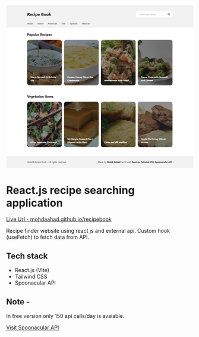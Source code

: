 ![Preview UI](/public/Preview.png)

# React.js recipe searching application

[Live Url - mohdaahad.github.io/recipebook](https://mohdaahad.github.io/recipebook/)

Recipe finder website using react js and external api.
Custom hook (useFetch) to fetch data from API.

## Tech stack

- React.js (Vite)
- Tailwind CSS
- Spoonacular API

## Note -

In free version only 150 api calls/day is avaiable.

[Visit Spoonacular API ](https://spoonacular.com/food-api/docs)
